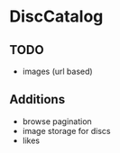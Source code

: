 # DiscCatalog

## TODO
* images (url based)

## Additions
* browse pagination
* image storage for discs
* likes
